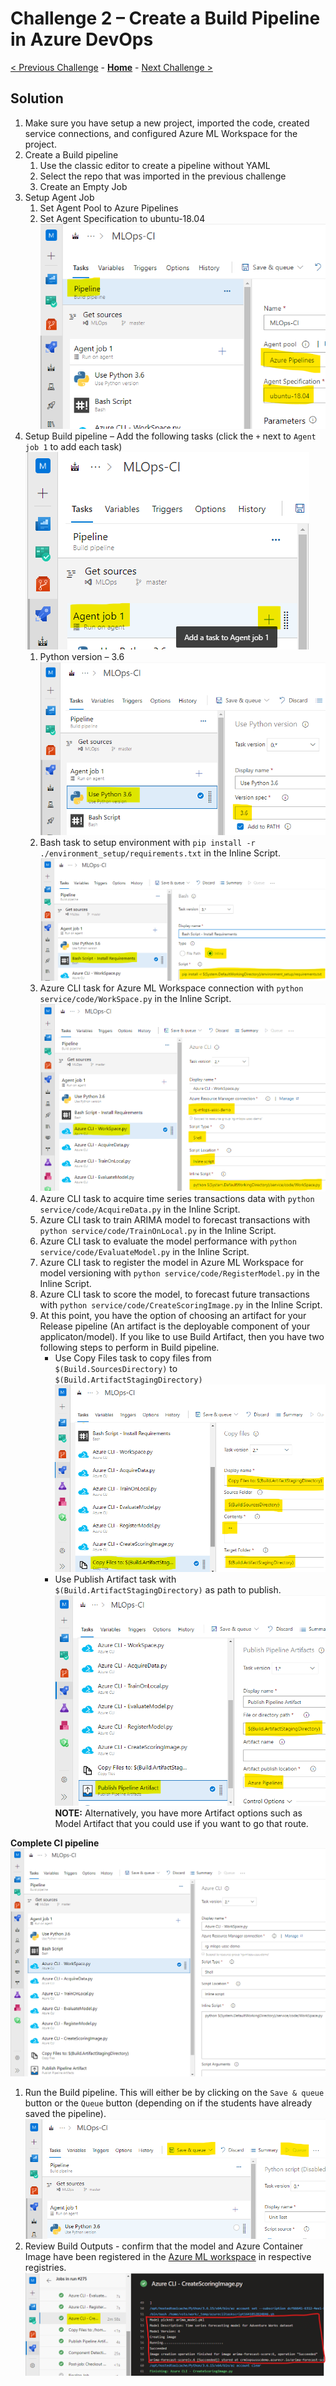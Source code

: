 # Challenge 2 – Create a Build Pipeline in Azure DevOps

[< Previous Challenge](./Solution-01.md) - **[Home](./README.md)** - [Next Challenge >](./Solution-03.md)

## Solution

1.  Make sure you have setup a new project, imported the code, created service connections, and configured Azure ML Workspace for the project.
1.  Create a Build pipeline
    1.  Use the classic editor to create a pipeline without YAML
    1.  Select the repo that was imported in the previous challenge
    1.  Create an Empty Job
1.  Setup Agent Job
    1.  Set Agent Pool to Azure Pipelines
    1.  Set Agent Specification to ubuntu-18.04
    ![agentPoolAndSpecification](../images/Challenge-02/agentPoolAndSpecification.png)
1.  Setup Build pipeline – Add the following tasks (click the `+` next to `Agent job 1` to add each task)
    ![addATask](../images/Challenge-02/addATask.png)
    1.  Python version – 3.6
    ![pythonVersion](../images/Challenge-02/pythonVersion.png)
    1.  Bash task to setup environment with `pip install -r ./environment_setup/requirements.txt` in the Inline Script.
    ![installRequirements](../images/Challenge-02/installRequirements.png)
    1.  Azure CLI task for Azure ML Workspace connection with `python service/code/WorkSpace.py` in the Inline Script.
    ![runWorkspacePy](../images/Challenge-02/runWorkspacePy.png)
    1.  Azure CLI task to acquire time series transactions data with `python service/code/AcquireData.py` in the Inline Script.
    1.  Azure CLI task to train ARIMA model to forecast transactions with `python service/code/TrainOnLocal.py` in the Inline Script.
    1.  Azure CLI task to evaluate the model performance with `python service/code/EvaluateModel.py` in the Inline Script.
    1.  Azure CLI task to register the model in Azure ML Workspace for model versioning with `python service/code/RegisterModel.py` in the Inline Script.
    1.  Azure CLI task to score the model, to forecast future transactions with `python service/code/CreateScoringImage.py` in the Inline Script.
    1.  At this point, you have the option of choosing an artifact for your Release pipeline (An artifact is the deployable component of your applicaton/model). If you like to use Build Artifact, then you have two following steps to perform in Build pipeline. 
        - Use Copy Files task to copy files from `$(Build.SourcesDirectory)` to `$(Build.ArtifactStagingDirectory)`
        ![copyFiles](../images/Challenge-02/copyFiles.png)
        - Use Publish Artifact task with `$(Build.ArtifactStagingDirectory)` as path to publish.
        ![publishPipelineArtifact](../images/Challenge-02/publishPipelineArtifact.png)
        **NOTE:** Alternatively, you have more Artifact options such as Model Artifact that you could use if you want to go that route.
    
**Complete CI pipeline**  
![ciPipeline](../images/Challenge-02/ciPipeline.png)

1.  Run the Build pipeline. This will either be by clicking on the `Save & queue` button or the `Queue` button (depending on if the students have already saved the pipeline).
![runBuildPipeline](../images/Challenge-02/runBuildPipeline.png)
1.  Review Build Outputs - confirm that the model and Azure Container Image have been registered in the [Azure ML workspace](https://ml.azure.com/) in respective registries.
![buildOutputs](../images/Challenge-02/buildOutputs.png)